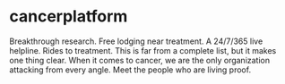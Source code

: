 # cancerplatform
Breakthrough research. Free lodging near treatment. A 24/7/365 live helpline. Rides to treatment. This is far from a complete list, but it makes one thing clear. When it comes to cancer, we are the only organization attacking from every angle. Meet the people who are living proof.
